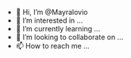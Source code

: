 - 👋 Hi, I’m @Mayralovio
- 👀 I’m interested in ...
- 🌱 I’m currently learning ...
- 💞️ I’m looking to collaborate on ...
- 📫 How to reach me ...

<!---
Mayralovio/Mayralovio is a ✨ special ✨ repository because its `README.md` (this file) appears on your GitHub profile.
You can click the Preview link to take a look at your changes.
--->
